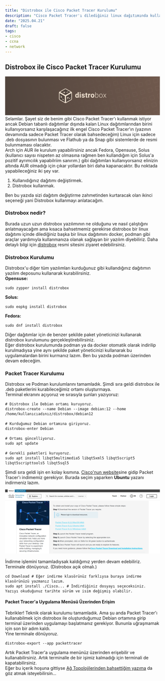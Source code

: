 ```yaml
---
title: "Distrobox ile Cisco Packet Tracer Kurulumu"   
description: "Cisco Packet Tracer'ı dilediğiniz linux dağıtımında kullanabilirsiniz."   
date: "2025.04.21"   
draft: false    
tags:   
- cisco   
- ccna   
- network   
---
```

   
## Distrobox ile Cisco Packet Tracer Kurulumu   
![splash](files/splash.webp)    
Selamlar. Şayet siz de benim gibi Cisco Packet Tracer'ı kullanmak istiyor ancak Debian tabanlı dağıtımlar dışında kalan Linux dağıtımlarından birini kullanıyorsanız karşılaşacağınız ilk engel Cisco Packet Tracer'ın (yazının devamında sadece Packet Tracer olarak bahsedeceğim) Linux için sadece .deb dosyasının bulunması ve Flathub ya da Snap gibi sistemlerde de resmi bulunmaması olacaktır.   
Arch için AUR ile kurulum yapabilirsiniz ancak Fedora, Opensuse, Solus (kullanıcı sayısı nispeten az olmasına rağmen ben kullandığım için Solus'a pozitif ayrımcılık yapabilriim sanırım.) gibi dağıtımları kullanıyorsanız elinizin altında AUR olmadığı için çıkar yollardan biri daha kapanacaktır. Bu noktada yapabileceğiniz iki şey var.   
1. Kullanıdığınız dağıtımı değiştirmek.   
2. Distrobox kullanmak.   
   
Ben bu yazıda sizi dağıtım değiştirme zahmetinden kurtaracak olan ikinci seçeneği yani Distrobox kullanmayı anlatacağım.   
### Distrobox nedir?   

Burada uzun uzun distrobox yazılımının ne olduğunu ve nasıl çalıştığını anlatmayacağım ama kısaca bahsetmemiz gerekirse distrobox bir linux dağıtımı içinde dilediğiniz başka bir linux dağıtımını docker, podman gibi araçlar yardımıyla kullanmanıza olanak sağlayan bir yazılım diyebiliriz. Daha detaylı bilgi için [distrobox](https://distrobox.it/) resmi sitesini ziyaret edebilirsiniz.   
### Distrobox Kurulumu

Distrobox'u diğer tüm yazılımları kurduğunuz gibi kullandığınız dağıtımın yazılım deposunu kullanarak kurabilirsiniz.   
**Opensuse:**  
```
sudo zypper install distrobox
```
**Solus:**   
```
sudo eopkg install distrobox
```
**Fedora:**   
```
sudo dnf install distrobox
```

Diğer dağıtımlar için de benzer şekilde paket yöneticinizi kullanarak distrobox kurulumunu gerçekleştirebilirsiniz.   
Eğer distrobox kurulumunda podman ya da docker otomatik olarak indirilip kurulmadıysa yine aynı şekilde paket yöneticinizi kullanarak bu uygulamalardan birini kurmanız lazım. Ben bu yazıda podman üzerinden devam edeceğim.   

### Packet Tracer Kurulumu
Distrobox ve Podman kurulumlarını tamamladık. Şimdi sıra geldi distrobox ile .deb paketlerini kurabileceğimiz ortamı oluşturmaya.   
Terminal ekranını açıyoruz ve sırasıyla şunları yazıyoruz:   
```
# Distrobox ile Debian ortamı kuruyoruz.
distrobox-create --name Debian --image debian:12 --home /home/kullanıcıadınız/distrobox/debian12

# Kurduğumuz Debian ortamına giriyoruz.
distrobox-enter Debian

# Ortamı güncelliyoruz.
sudo apt update

# Gerekli paketleri kuruyoruz.
sudo apt install libqt5multimedia5 libqt5xml5 libqt5script5 libqt5scripttools5 libqt5sql5

```
   
Şimdi sıra geldi işin en kolay kısmına. [Cisco'nun website](https://www.netacad.com/resources/lab-downloads?courseLang=en-US)sine gidip Packet Tracer'ı indimemiz gerekiyor. Burada seçim yaparken **Ubuntu** yazanı indirmeniz lazım.   
   
![netacad](files/netacad.webp)    
   
İndirme işlemini tamamladıysak kaldığımız yerden devam edebiliriz. Terminale dönüyoruz. (Distrobox açık olmalı.)   
```
cd Download # Eğer indirme klasörünüz farklıysa buraya indirme klasörünüzü yazmanız lazım.
sudo apt install ./Cisco... # İndirdiğiniz dosyayı seçeceksiniz. Yazıyı okuduğunuz tarihte sürüm ve isim değişmiş olabilir.

```
#### Packet Tracer'a Uygulama Menüsü Üzerinden Erişim
Tebrikler! Teknik olarak kurulumu tamamladık. Ama şu anda Packet Tracer'ı kullanabilmek için distrobox ile oluşturduğumuz Debian ortamına girip terminal üzerinden uygulamayı başlatmanız gerekiyor. Bununla uğraşmamak için son bir adım kaldı.   
Yine terminale dönüyoruz.   
```
distrobox-export --app packettracer
```
Artık Packet Tracer'a uygulama menünüz üzerinden erişebilir ve kullanabilirsiniz. Artık terminalle de bir işimiz kalmadığı için terminali de kapatabilirsiniz.   
Eğer bu içerik hoşuna gittiyse [Ağ Topolojilerinden bahsettiğim yazıma](https://kusca.dev/blog/01-ag-topolojisi/ag-topolojisi-nedir) da göz atmak isteyebilirsin…   
   
